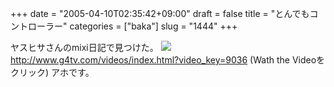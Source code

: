+++
date = "2005-04-10T02:35:42+09:00"
draft = false
title = "とんでもコントローラー"
categories = ["baka"]
slug = "1444"
+++

ヤスヒサさんのmixi日記で見つけた。
<img src="http://ieiriblog.jugem.jp/?image=4157">
<a href="http://www.g4tv.com/videos/index.html?video_key=9036" target="_blank">http://www.g4tv.com/videos/index.html?video_key=9036
(Wath the Videoをクリック)</a>
アホです。
